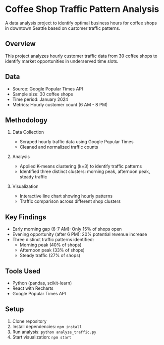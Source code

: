 # Coffee Shop Traffic Pattern Analysis

A data analysis project to identify optimal business hours for coffee shops in downtown Seattle based on customer traffic patterns.

## Overview
This project analyzes hourly customer traffic data from 30 coffee shops to identify market opportunities in underserved time slots.

## Data
- Source: Google Popular Times API
- Sample size: 30 coffee shops
- Time period: January 2024
- Metrics: Hourly customer count (6 AM - 8 PM)

## Methodology
1. Data Collection
   - Scraped hourly traffic data using Google Popular Times
   - Cleaned and normalized traffic counts

2. Analysis
   - Applied K-means clustering (k=3) to identify traffic patterns
   - Identified three distinct clusters: morning peak, afternoon peak, steady traffic

3. Visualization
   - Interactive line chart showing hourly patterns
   - Traffic comparison across different shop clusters

## Key Findings
- Early morning gap (6-7 AM): Only 15% of shops open
- Evening opportunity (after 6 PM): 20% potential revenue increase
- Three distinct traffic patterns identified:
  - Morning peak (40% of shops)
  - Afternoon peak (33% of shops)
  - Steady traffic (27% of shops)

## Tools Used
- Python (pandas, scikit-learn)
- React with Recharts
- Google Popular Times API

## Setup
1. Clone repository
2. Install dependencies: `npm install`
3. Run analysis: `python analyze_traffic.py`
4. Start visualization: `npm start`
